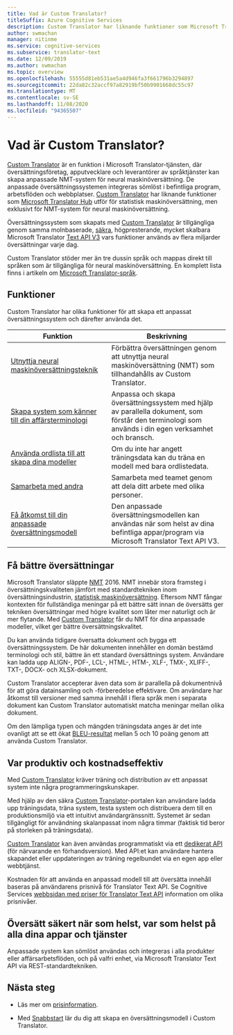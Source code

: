 ```yaml
---
title: Vad är Custom Translator?
titleSuffix: Azure Cognitive Services
description: Custom Translator har liknande funktioner som Microsoft Translator Hub utför för statistisk maskinöversättning, men exklusivt för NMT-system (Neural Machine Translation – neural maskinöversättning).
author: swmachan
manager: nitinme
ms.service: cognitive-services
ms.subservice: translator-text
ms.date: 12/09/2019
ms.author: swmachan
ms.topic: overview
ms.openlocfilehash: 55555d81eb531ae5a4d946fa3f661796b3294897
ms.sourcegitcommit: 22da82c32accf97a82919bf50b9901668dc55c97
ms.translationtype: MT
ms.contentlocale: sv-SE
ms.lasthandoff: 11/08/2020
ms.locfileid: "94365507"
---
```

# <a name="what-is-custom-translator"></a>Vad är Custom Translator?

[Custom Translator](https://portal.customtranslator.azure.ai) är en funktion i Microsoft Translator-tjänsten, där översättningsföretag, apputvecklare och leverantörer av språktjänster kan skapa anpassade NMT-system för neural maskinöversättning. De anpassade översättningssystemen integreras sömlöst i befintliga program, arbetsflöden och webbplatser. [Custom Translator](https://portal.customtranslator.azure.ai/) har liknande funktioner som [Microsoft Translator Hub](https://hub.microsofttranslator.com/) utför för statistisk maskinöversättning, men exklusivt för NMT-system för neural maskinöversättning.

Översättningssystem som skapats med [Custom Translator](https://portal.customtranslator.azure.ai) är tillgängliga genom samma molnbaserade, [säkra](https://cognitive.uservoice.com/knowledgebase/articles/1147537-api-and-customization-confidentiality), högpresterande, mycket skalbara Microsoft Translator [Text API V3](../reference/v3-0-translate.md?tabs=curl) vars funktioner används av flera miljarder översättningar varje dag.

Custom Translator stöder mer än tre dussin språk och mappas direkt till språken som är tillgängliga för neural maskinöversättning. En komplett lista finns i artikeln om [Microsoft Translator-språk](../language-support.md#customization).

## <a name="features"></a>Funktioner

Custom Translator har olika funktioner för att skapa ett anpassat översättningssystem och därefter använda det.

|Funktion  |Beskrivning  |
|---------|---------|
|[Utnyttja neural maskinöversättningsteknik](https://www.microsoft.com/translator/blog/2016/11/15/microsoft-translator-launching-neural-network-based-translations-for-all-its-speech-languages/)     |  Förbättra översättningen genom att utnyttja neural maskinöversättning (NMT) som tillhandahålls av Custom Translator.       |
|[Skapa system som känner till din affärsterminologi](what-are-parallel-documents.md)     |  Anpassa och skapa översättningssystem med hjälp av parallella dokument, som förstår den terminologi som används i din egen verksamhet och bransch.       |
|[Använda ordlista till att skapa dina modeller](what-is-dictionary.md)     |   Om du inte har angett träningsdata kan du träna en modell med bara ordlistedata.       |
|[Samarbeta med andra](how-to-manage-settings.md#share-your-workspace)     |   Samarbeta med teamet genom att dela ditt arbete med olika personer.     |
|[Få åtkomst till din anpassade översättningsmodell](../reference/v3-0-translate.md?tabs=curl)     |  Den anpassade översättningsmodellen kan användas när som helst av dina befintliga appar/program via Microsoft Translator Text API V3.       |

## <a name="get-better-translations"></a>Få bättre översättningar

Microsoft Translator släppte [NMT](https://www.microsoft.com/translator/blog/2016/11/15/microsoft-translator-launching-neural-network-based-translations-for-all-its-speech-languages/) 2016. NMT innebär stora framsteg i översättningskvaliteten jämfört med standardtekniken inom översättningsindustrin, [statistisk maskinöversättning](https://en.wikipedia.org/wiki/Statistical_machine_translation). Eftersom NMT fångar kontexten för fullständiga meningar på ett bättre sätt innan de översätts ger tekniken översättningar med högre kvalitet som låter mer naturligt och är mer flytande. Med [Custom Translator](https://portal.customtranslator.azure.ai) får du NMT för dina anpassade modeller, vilket ger bättre översättningskvalitet.

Du kan använda tidigare översatta dokument och bygga ett översättningssystem. De här dokumenten innehåller en domän bestämd terminologi och stil, bättre än ett standard översättnings system. Användare kan ladda upp ALIGN-, PDF-, LCL-, HTML-, HTM-, XLF-, TMX-, XLIFF-, TXT-, DOCX- och XLSX-dokument.

Custom Translator accepterar även data som är parallella på dokumentnivå för att göra datainsamling och -förberedelse effektivare. Om användare har åtkomst till versioner med samma innehåll i flera språk men i separata dokument kan Custom Translator automatiskt matcha meningar mellan olika dokument.

Om den lämpliga typen och mängden träningsdata anges är det inte ovanligt att se ett ökat [BLEU-resultat](what-is-bleu-score.md) mellan 5 och 10 poäng genom att använda Custom Translator.

## <a name="be-productive-and-cost-effective"></a>Var produktiv och kostnadseffektiv

Med [Custom Translator](https://portal.customtranslator.azure.ai) kräver träning och distribution av ett anpassat system inte några programmeringskunskaper.

Med hjälp av den säkra [Custom Translator](https://portal.customtranslator.azure.ai)-portalen kan användare ladda upp träningsdata, träna system, testa system och distribuera dem till en produktionsmiljö via ett intuitivt användargränssnitt. Systemet är sedan tillgängligt för användning skalanpassat inom några timmar (faktisk tid beror på storleken på träningsdata).

[Custom Translator](https://portal.customtranslator.azure.ai) kan även användas programmatiskt via ett [dedikerat API](https://custom-api.cognitive.microsofttranslator.com/swagger/) (för närvarande en förhandsversion). Med API:et kan användare hantera skapandet eller uppdateringen av träning regelbundet via en egen app eller webbtjänst.

Kostnaden för att använda en anpassad modell till att översätta innehåll baseras på användarens prisnivå för Translator Text API. Se Cognitive Services [webbsidan med priser för Translator Text API](https://azure.microsoft.com/pricing/details/cognitive-services/translator-text-api/) information om olika prisnivåer.

## <a name="securely-translate-anytime-anywhere-on-all-your-apps-and-services"></a>Översätt säkert när som helst, var som helst på alla dina appar och tjänster

Anpassade system kan sömlöst användas och integreras i alla produkter eller affärsarbetsflöden, och på valfri enhet, via Microsoft Translator Text API via REST-standardtekniken.

## <a name="next-steps"></a>Nästa steg

- Läs mer om [prisinformation](https://azure.microsoft.com/pricing/details/cognitive-services/translator-text-api/).

- Med [Snabbstart](quickstart-build-deploy-custom-model.md) lär du dig att skapa en översättningsmodell i Custom Translator.